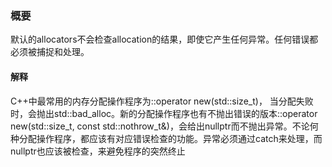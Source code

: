 ### 概要
默认的allocators不会检查allocation的结果，即使它产生任何异常。任何错误都必须被捕捉和处理。

#### 解释
C++中最常用的内存分配操作程序为::operator new(std::size_t)， 当分配失败时，会抛出std::bad_alloc。新的分配操作程序也有不抛出错误的版本::operator new(std::size_t, const std::nothrow_t&)，会给出nullptr而不抛出异常。不论何种分配操作程序，都应该有对应错误检查的功能。异常必须通过catch来处理，而nullptr也应该被检查，来避免程序的突然终止  
